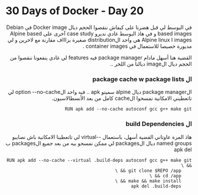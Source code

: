 # 30 Days of Docker - Day 20

<div dir="rtl">
في البوسط لي قبل هضرنا على كيفاش ننقصوا الحجم ديال Docker image في Debian based images و في هاذ البوسط غادي نديرو case study آخرى على Alpine based images
ا Alpine linux هي واحد الdistribution صغيرة بزاااف مقارنة مع لاخرين و لي مديورة خصيصا للاستعمال في container images .

القضية هنا أسهل مادام package manager فيه features لي غادي ينفعونا ننقصوا من الحجم ديال الimage ديالنا من اللخر ..

### ال package cache w package lists
    
الpackage manager ديال alpine سميتو apk .. فيه واحد الoption --no-cache لي تاتعطيني الامكانية نمسحوا الcache كامل من بعد الأنسطالاسيون.

    RUN apk add --no-cache autoconf gcc g++ make git 

### ال build Dependencies

هاذ المرة عاوتاني القضية أسهل، باستعمال --virtual لي تاتعطينا الامكانية باش نصايبو named groups ديال الpackages لي ممكن نمسحو بيه من بعد جميع الpackages ب apk del

    RUN apk add --no-cache --virtual .build-deps autoconf gcc g++ make git && \
        git clone $REPO /app && \
        cd /app && \
        make && make install && \
        apk del .build-deps

</div>
